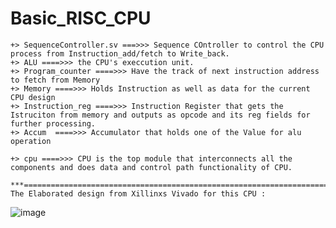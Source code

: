 # Basic_RISC_CPU

    +> SequenceController.sv ===>>> Sequence COntroller to control the CPU process from Instruction_add/fetch to Write_back.
    +> ALU ====>>> the CPU's execcution unit. 
    +> Program_counter ====>>> Have the track of next instruction address to fetch from Memory
    +> Memory ====>>> Holds Instruction as well as data for the current CPU design 
    +> Instruction_reg ====>>> Instruction Register that gets the Istruciton from memory and outputs as opcode and its reg fields for further processing. 
    +> Accum  ====>>> Accumulator that holds one of the Value for alu operation 

    +> cpu ====>>> CPU is the top module that interconnects all the components and does data and control path functionality of CPU.

    ***====================================================================
    The Elaborated design from Xillinxs Vivado for this CPU :
![image](https://github.com/Vishwesh11/Basic_RISC_CPU/assets/54211110/67688a65-530c-4f17-93ca-d8a87427c672)
